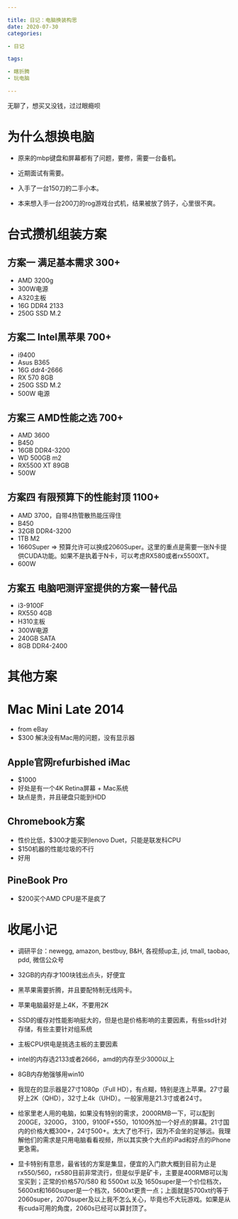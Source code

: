 ```yaml
---

title: 日记：电脑换装构思
date: 2020-07-30
categories:

- 日记

tags:

- 瞎折腾
- 玩电脑

---
```


无聊了，想买又没钱，过过眼瘾呗

# 为什么想换电脑

- 原来的mbp键盘和屏幕都有了问题，要修，需要一台备机。

- 近期面试有需要。

- 入手了一台150刀的二手小本。

- 本来想入手一台200刀的rog游戏台式机，结果被放了鸽子，心里很不爽。

# 台式攒机组装方案

## 方案一 满足基本需求 300+

- AMD 3200g
- 300W电源
- A320主板
- 16G DDR4 2133
- 250G SSD M.2

## 方案二 Intel黑苹果 700+

- i9400
- Asus B365 
- 16G ddr4-2666
- RX 570 8GB
- 250G SSD M.2
- 500W 电源 

## 方案三 AMD性能之选 700+

- AMD 3600
- B450
- 16GB DDR4-3200
- WD 500GB m2
- RX5500 XT 89GB
- 500W

## 方案四 有限预算下的性能封顶 1100+

- AMD 3700，自带4热管散热能压得住
- B450
- 32GB DDR4-3200
- 1TB M2
- 1660Super => 预算允许可以换成2060Super。这里的重点是需要一张N卡提供CUDA功能。如果不是执着于N卡，可以考虑RX580或者rx5500XT。
- 600W

## 方案五 电脑吧测评室提供的方案一替代品

- i3-9100F
- RX550 4GB
- H310主板
- 300W电源
- 240GB SATA
- 8GB DDR4-2400

# 其他方案

# Mac Mini Late 2014 

- from eBay
- $300 解决没有Mac用的问题，没有显示器

## Apple官网refurbished iMac

- $1000
- 好处是有一个4K Retina屏幕 + Mac系统
- 缺点是贵，并且硬盘只能到HDD

## Chromebook方案

- 性价比低，$300才能买到lenovo Duet，只能是联发科CPU
- $150机器的性能垃圾的不行
- 好用

## PineBook Pro

- $200买个AMD CPU是不是疯了

# 收尾小记

- 调研平台：newegg, amazon, bestbuy, B&H, 各视频up主, jd, tmall,  taobao, pdd, 微信公众号

- 32GB的内存才100块钱出点头，好便宜
- 黑苹果需要折腾，并且要配特制无线网卡。
- 苹果电脑最好是上4K，不要用2K
- SSD的缓存对性能影响挺大的，但是也是价格影响的主要因素，有些ssd针对存储，有些主要针对组系统
- 主板CPU供电是挑选主板的主要因素
- intel的内存选2133或者2666，amd的内存至少3000以上
- 8GB内存勉强够用win10
- 我现在的显示器是27寸1080p（Full HD），有点糊，特别是连上苹果。27寸最好上2K（QHD），32寸上4k（UHD）。一般家用是21.3寸或者24寸。
- 给家里老人用的电脑，如果没有特别的需求，2000RMB一下，可以配到200GE，3200G， 3100，9100F+550，10100外加一个好点的屏幕。21寸国内的价格大概300+，24寸500+。太大了也不行，因为不会坐的足够远。我理解他们的需求是只用电脑看看视频，所以其实换个大点的iPad和好点的iPhone更急需。
- 显卡特别有意思，最省钱的方案是集显，便宜的入门款大概到目前为止是rx550/560，rx580目前非常流行，但是似乎是矿卡，主要是400RMB可以淘宝买到；正常的价格570/580 和 5500xt 以及 1650super是一个价位档次，5600xt和1660super是一个档次，5600xt更贵一点；上面就是5700xt约等于2060super，2070super及以上我不怎么关心，毕竟也不大玩游戏。如果是从有cuda可用的角度，2060s已经可以算封顶了。



